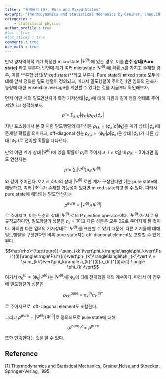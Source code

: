 ```yaml
---
title : "통계물리 (9). Pure and Mixed States"
excerpt: "Thermodynamics and Statistical Mechanics by Greiner, Chap.10"
categories :
    - statistical physics
author_profile : true
#toc : true
#toc_sticky : true
comments : true
use_math : true
---
```


만약 양자역학적 계가 특정한 microstate $\vert\Psi^{(i)}\rangle$에 있는 경우, 이를 **순수 상태(Pure state)** 라고 부른다. 반면에 계가 여러 microstate $\vert\Psi^{(i)}\rangle$에 확률 $\rho_i$를 가지고 존재할 경우, 이를 **혼합 상태(Mixed state)**라고 부른다. Pure state와 mixed state 모두에 대해 앞서 정의한 밀도 행렬이 정의되고, 따라서 밀도행렬이 주어진다면 임의의 관측가능량에 대한 ensemble average를 계산할 수 있다는 것을 지금부터 확인해보자.

먼저 어떤 계의 밀도연산자가 특정 기저상태 $\vert\phi_k\rangle$에 대해 다음과 같이 행렬 형태로 주어져있다고 생각해보자.

$$\hat{\rho} = \sum_{k,k'} \vert\phi_{k'}\rangle \rho_{k'k} \langle \phi_k\vert$$

지난 포스팅에서 본 것 처럼 밀도행렬의 대각성분 $\rho_{kk}=\langle\phi_k\vert\hat{\rho}\vert\phi_k\rangle$은 계가 상태 $\vert\phi_k\rangle$에 존재할 확률을 의미하고, off-diagonal 성분 $\rho_{k'k}=\langle\phi_{k'}\vert\hat{\rho}\vert\phi_k\rangle$은 상태 $\vert\phi_k\rangle$가 다른 상태 $\vert\phi_{k'}\rangle$로 전이할 확률을 나타낸다.

만약 어떤 계가 상태 $\vert\Psi^{(i)}\rangle$에 있을 확률이 $\rho_{ii}$로 주어지고, $i\neq k$일 때 $\rho_{ik}=0$이라면 밀도 연산자는

$$\hat{\rho}=\sum_i \vert\Psi^{(i)}\rangle \rho_{ii}\langle\Psi^{(i)}\vert$$

와 같이 주어진다. 여기서 하나의 상태 $\vert\Psi^{(i)}\rangle$로만 계가 구성된다면 이는 pure state에 해당하고, 여러 $\vert\Psi^{(i)}\rangle$가 존재할 가능성이 있다면 mixed state라고 볼 수 있다. 따라서 pure state에 해당되는 밀도연산자는

$$\hat{\rho}^{\text{pure}}=\vert\Psi^{(i)}\rangle\langle\Psi^{(i)}\vert$$

로 주어지고, 이는 단순히 상태 $\vert\Psi^{(i)}\rangle$로의 Projection operator이다. $\vert\Psi^{(i)}\rangle$가 서로 정규직교하다면, 밀도행렬의 성분은 $\rho_{ii}=1$이고 다른 성분은 모두 $0$으로 주어지게 될 것이다. 하지만 다른 임의의 기저상태로 $\vert\Psi^{(i)}\rangle$를 표현할 수 있기 때문에, 다른 기저들에 대해 밀도행렬을 구성한다면 비록 pure state지만 off-diagonal element도 포함할 수 있게 된다.

$$\hat{\rho}^{\text{pure}}=\sum_{kk'}\vert\phi_k\rangle\langle\phi_k\vert\Psi^{(i)}\rangle\langle\Psi^{(i)}\vert\phi_{k'}\rangle\langle\phi_{k'}\vert \\ = \sum_{kk'}\vert\phi_k\rangle a_{k}^{(i)}a_{k'}^{(i)\ast} \langle \phi_{k'}\vert$$

여기서 $a_{k}^{(i)}=\langle \phi_k\vert\Psi^{(i)}\rangle$는 $\vert\Psi^{(i)}\rangle$를 $\phi_k$에 대해 전개했을 때의 계수이다. 따라서 이 경우에 밀도행렬의 성분은

$$\rho_{kk'}^{\text{pure}} = a_{k}^{(i)}a_{k'}^{(i)\ast}$$

로 주어지므로, off-diagonal element도 포함한다.

그리고 $\hat{\rho}^{\text{pure}}=\vert\Psi^{(i)}\rangle\langle\Psi^{(i)}\vert$로 정의되므로 pure state에 대해

$$(\hat{\rho}^{\text{pure}})^2 = \hat{\rho}^{\text{pure}}$$

또한 만족한다는 것을 알 수 있다.



















## Reference

[1] Thermodynamics and Statistical Mechanics, Greiner,Neise,and Stoecker, Springer-Verlag, 1995